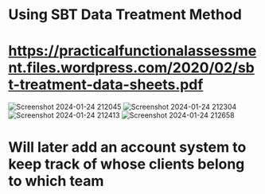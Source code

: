 
# Using SBT Data Treatment Method
# https://practicalfunctionalassessment.files.wordpress.com/2020/02/sbt-treatment-data-sheets.pdf
![Screenshot 2024-01-24 212045](https://github.com/david-dozer/Treatment-Tracker/assets/95949823/781e1e01-d5d0-48b7-9a4a-dee296d0e560)
![Screenshot 2024-01-24 212304](https://github.com/david-dozer/Treatment-Tracker/assets/95949823/604515a3-c197-4b12-aa9c-c1b731d86426)
![Screenshot 2024-01-24 212413](https://github.com/david-dozer/Treatment-Tracker/assets/95949823/28c46db3-dfda-40e1-95db-0a987e99810f)
![Screenshot 2024-01-24 212658](https://github.com/david-dozer/Treatment-Tracker/assets/95949823/b9862215-dfc8-4743-86de-99a6d5d7ff5c)

# Will later add an account system to keep track of whose clients belong to which team
